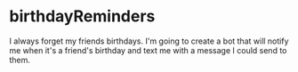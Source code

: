 # birthdayReminders
I always forget my friends birthdays. I'm going to create a bot that will notify me when it's a friend's birthday and text me with a message I could send to them.
